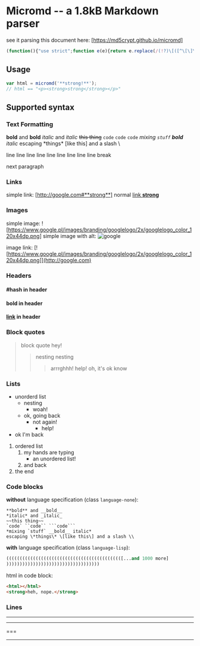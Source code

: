 # Micromd -- a 1.8kB Markdown parser
see it parsing this document here: [https://md5crypt.github.io/micromd]
```javascript
(function(){"use strict";function e(e){return e.replace(/(!?)\[([^\[\]\r\n]+?)\](?:\((.+?)\))?/gm,function(e,r,n,t){var c=(t||n).replace(/[*_~\[\]`#=-]/g,function(e){return"\\"+e.charCodeAt(0).toString(16)});return r?'<img alt="'+n+'" src="'+c+'"/>':'<a href="'+c+'">'+(t?n:c)+"</a>"})}function r(e){return e.replace(/(\*{1,2}|_{1,2}|~~|`{1,3})([^\s*~_`]|[^\s*~_`].*?[^\s*~_`])\1/gm,function(e,r,n){var t=c[l[r]];return"<"+t+">"+n+"</"+t+">"})}function n(n){return r(r(e(e(n))))}function t(e){return e.replace(/[&<>"']/g,function(e){return"&#"+e.charCodeAt(0)+";"})}var c=["strong","em","del","code"],l={"**":0,__:0,"*":1,_:1,"~~":2,"`":3,"``":3,"```":3};this.micromd=function(e){e=e.replace(/\\[\\*_~\[\]`#=-]/g,function(e){return"\\"+e.charCodeAt(1).toString(16)});for(var r=/^`{3}([^\s]+)?\s*\n([\s\S]+?)\n`{3}$|^(#+)\s*(.+)$|^([ \t]*)(\d+.|\*)\s+(.+)$|^(>[>\t ]*)(.+)$|^(-{3,}|_{3,}|\*{3,}|={3,}[\t ]*$)|^[\t ]*(.*)$/gm,c="",l="",o=[];;){var a=r.exec(e);if(!a)break;if(r.lastIndex+=!a[0].length,o.length>0&&!(a[6]&&"b"!=o[0][2]||a[8]&&"b"==o[0][2]))for(;o.length;)c+=o.pop();if(a[11])l+=a[11]+"<br/>";else{if(l&&(c+=n(n("<p>"+l.slice(0,-5)+"</p>")),l=""),a[6]||a[8]){var g=a[6]?a[5].replace(/    /g,"\t").length+1:a[8].replace(/[^>]/g,"").length,i=a[6]?1==a[6].length?"ul":"ol":"blockquote";for(a[8]&&o.length==g&&(c+="<br/>");o.length>g;)c+=o.pop();for(;o.length<g;)c+="<"+i+">",o.push("</"+i+">");c+=n(n(a[6]?"<li>"+a[7]+"</li>":a[9]))}a[2]?c+='<pre class="language-'+(a[1]||"none")+'"><code>'+t(a[2]).replace(/\\/g,"\\5c\\")+"</code></pre>":a[3]?c+=n(n("<h"+a[3].length+">"+a[4]+"</h"+a[3].length+">")):a[10]&&(c+="<hr/>")}}for(;o.length;)c+=o.pop();return l&&(c+=n(n("<p>"+l.slice(0,-5)+"</p>"))),c.replace(/\\(..)/g,function(e,r){return String.fromCharCode(parseInt(r,16))})}}).call(this);
```

## Usage

```javascript
var html = micromd('**strong!**');
// html == "<p><strong>strong</strong></p>"
```

## Supported syntax

### Text Formatting

**bold** and __bold__
*italic* and _italic_
~~this thing~~
`code` ``code`` ```code```
*mixing `stuff` __bold__ italic*
escaping \*things\* \[like this\] and a slash \\

line line line line line line line line
line break

next paragraph

### Links

simple link: [http://google.com#**strong**]
normal [link **strong**](http://google.com)

### Images

simple image: ![https://www.google.pl/images/branding/googlelogo/2x/googlelogo_color_120x44dp.png]
simple image with alt: ![google](https://www.google.pl/images/branding/googlelogo/2x/googlelogo_color_120x44dp.png)

image link: [![https://www.google.pl/images/branding/googlelogo/2x/googlelogo_color_120x44dp.png]](http://google.com)

### Headers

#### #hash in header
#### **bold** in header
#### [link](#) in header

### Block quotes

> block quote
> hey!
> > nesting nesting
> > > arrrghhh!
> > > help!
> oh, it's ok know

### Lists

* unorderd list
    * nesting
        * woah!
    * ok, going back
        * not again!
            * help!
* ok I'm back

1. ordered list
    1. my hands are typing
        * an unordered list!
    2. and back
2. the end

### Code blocks

**without** language specification (class `language-none`):
```
**bold** and __bold__
*italic* and _italic_
~~this thing~~
`code` ``code`` ```code```
*mixing `stuff` __bold__ italic*
escaping \*things\* \[like this\] and a slash \\
```

**with** language specification (class `language-lisp`):
```lisp
((((((((((((((((((((((((((((((((((((((((((([...and 1000 more]
)))))))))))))))))))))))))))))))))))
```

html in code block:

```html
<html></html>
<strong>heh, nope.</strong>
```

### Lines

---
***
===
___